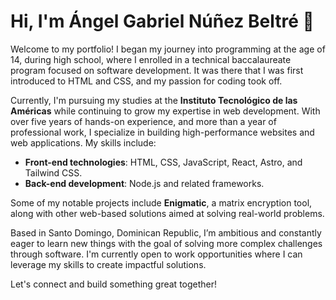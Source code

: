 # Hi, I'm Ángel Gabriel Núñez Beltré 👋

Welcome to my portfolio! I began my journey into programming at the age of 14, during high school, where I enrolled in a technical baccalaureate program focused on software development. It was there that I was first introduced to HTML and CSS, and my passion for coding took off. 

Currently, I'm pursuing my studies at the **Instituto Tecnológico de las Américas** while continuing to grow my expertise in web development. With over five years of hands-on experience, and more than a year of professional work, I specialize in building high-performance websites and web applications. My skills include:

- **Front-end technologies**: HTML, CSS, JavaScript, React, Astro, and Tailwind CSS.
- **Back-end development**: Node.js and related frameworks.

Some of my notable projects include **Enigmatic**, a matrix encryption tool, along with other web-based solutions aimed at solving real-world problems.

Based in Santo Domingo, Dominican Republic, I’m ambitious and constantly eager to learn new things with the goal of solving more complex challenges through software. I'm currently open to work opportunities where I can leverage my skills to create impactful solutions.

Let's connect and build something great together!